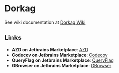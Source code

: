 # Dorkag

See wiki documentation at [Dorkag Wiki](https://github.com/edgafner/dorkag/wiki)

## Links

- **AZD on Jetbrains Marketplace**: [AZD](https://plugins.jetbrains.com/plugin/22319-azd)
- **Codecov on Jetbrains Marketplace**: [Codecov](https://plugins.jetbrains.com/plugin/23390-codecov)
- **QueryFlag on Jetbrains Marketplace**: [QueryFlag](https://plugins.jetbrains.com/plugin/18269-queryflag)
- **GBrowser on Jetbrains Marketplace**: [GBrowser](https://plugins.jetbrains.com/plugin/14458-gbrowser)